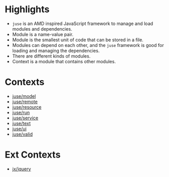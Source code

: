 # Highlights

* `juse` is an AMD inspired JavaScript framework to manage and load modules and dependencies.
* Module is a name-value pair.
* Module is the smallest unit of code that can be stored in a file.
* Modules can depend on each other, and the `juse` framework is good for loading and managing the dependencies.
* There are different kinds of modules.
* Context is a module that contains other modules.

# Contexts

* [juse/model](juse/model)
* [juse/remote](juse/remote)
* [juse/resource](juse/resource)
* [juse/run](juse/run)
* [juse/service](juse/service)
* [juse/text](juse/text)
* [juse/ui](juse/ui)
* [juse/valid](juse/valid)

# Ext Contexts
* [jx/jquery](jx/query)
